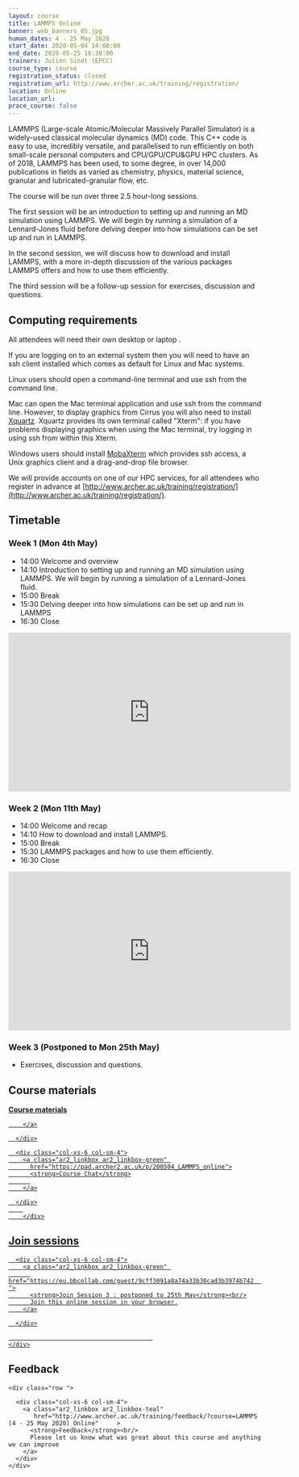 ```yaml
---
layout: course
title: LAMMPS Online
banner: web_banners_05.jpg 
human_dates: 4 - 25 May 2020
start_date: 2020-05-04 14:00:00
end_date: 2020-05-25 16:30:00
trainers: Julien Sindt (EPCC)
course_type: course
registration_status: closed
registration_url: http://www.archer.ac.uk/training/registration/
location: Online
location_url:
prace_course: false
---
```



LAMMPS (Large-scale Atomic/Molecular Massively Parallel Simulator) is a widely-used classical 
molecular dynamics (MD) code. This C++ code is easy to use, incredibly versatile, and parallelised 
to run efficiently on both small-scale personal computers and CPU/GPU/CPU&GPU HPC clusters. As of 2018, 
LAMMPS has been used, to some degree, in over 14,000 publications in fields as varied as chemistry, 
physics, material science, granular and lubricated-granular flow, etc.

The course will be run over three 2.5 hour-long sessions. 

The first session will be 
an introduction to setting up and running an MD simulation using LAMMPS. We will begin 
by running a simulation of a Lennard-Jones fluid before delving deeper into how simulations 
can be set up and run in LAMMPS. 

In the second session, we will discuss how to download and 
install LAMMPS, with a more in-depth discussion of the various packages LAMMPS offers and how 
to use them efficiently.

The third session will be a follow-up session for exercises, discussion and questions.

## Computing requirements

All attendees will need their own desktop or laptop .

If you are logging on to an external system then you will need to have an ssh client installed which comes as default for Linux and Mac systems.

Linux users should open a command-line terminal and use ssh from the command line.

Mac can open the Mac termimal application and use ssh from the command line. However, 
to display graphics from Cirrus you will also need to install [Xquartz](https://www.xquartz.org/). Xquartz provides its own terminal called "Xterm": if you have problems displaying graphics when using the Mac terminal, try logging in using ssh from within this Xterm.

Windows users should install [MobaXterm](https://mobaxterm.mobatek.net/) which provides ssh access, a Unix graphics client and a drag-and-drop file browser.

We will provide accounts on one of our HPC services, for all attendees who register in advance at [http://www.archer.ac.uk/training/registration/](http://www.archer.ac.uk/training/registration/).

## Timetable
### Week 1 (Mon 4th May)
 

-    14:00 Welcome and overview
-    14:10 Introduction to setting up and running an MD simulation using LAMMPS. We will begin by running a simulation of a Lennard-Jones fluid.
-    15:00 Break
-    15:30 Delving deeper into how simulations can be set up and run in LAMMPS
-    16:30 Close


<div>

<iframe width="560" height="315" src="https://www.youtube.com/embed/p3izaBP6gs0" frameborder="0" allow="accelerometer; autoplay; encrypted-media; gyroscope; picture-in-picture" allowfullscreen></iframe>

</div>

### Week 2 (Mon 11th May)
 

-    14:00 Welcome and recap
-    14:10 How to download and install LAMMPS.
-    15:00 Break
-    15:30 LAMMPS packages and how to use them efficiently.
-    16:30 Close


<div>

<iframe width="560" height="315" src="https://www.youtube.com/embed/h2e_LYbls7g" frameborder="0" allow="accelerometer; autoplay; encrypted-media; gyroscope; picture-in-picture" allowfullscreen></iframe>

</div>
	
### Week 3 (Postponed to Mon 25th May)

- Exercises, discussion and questions.
		
## Course materials



<section id="service">
    <div class="row ">	
      <div class="col-xs-6 col-sm-4">
        <a class="ar2_linkbox ar2_linkbox-teal" 
          href="https://git.ecdf.ed.ac.uk/jsindt/archer2-lammps-course ">
          <strong>Course materials</strong>
          
        </a>

      </div>

      <div class="col-xs-6 col-sm-4">
        <a class="ar2_linkbox ar2_linkbox-green" 
          href="https://pad.archer2.ac.uk/p/200504_LAMMPS_online">
          <strong>Course Chat</strong>
          
        </a>

      </div>
		
		</div>
		
		
					

<h2>Join sessions		</h2>		


<section id="service">
    <div class="row ">	

	

      <div class="col-xs-6 col-sm-4">
        <a class="ar2_linkbox ar2_linkbox-green" 
          href="https://eu.bbcollab.com/guest/9cff3091a8a74a33b30cad3b3974b742  ">
          <strong>Join Session 3 : postponed to 25th May</strong><br/>
          Join this online session in your browser.
        </a>

      </div>

											
    </div>



<h2><a name="feedback">Feedback</a></h2>

    <div class="row ">	

      <div class="col-xs-6 col-sm-4">
        <a class="ar2_linkbox ar2_linkbox-teal" 
           href="http://www.archer.ac.uk/training/feedback/?course=LAMMPS (4 - 25 May 2020) Online"		>
          <strong>Feedback</strong><br/>
          Please let us know what was great about this course and anything we can improve
        </a>
      </div>
    </div>
		
	